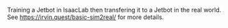 Training a Jetbot in IsaacLab then transfering it to a Jetbot in the real world. See https://irvin.quest/basic-sim2real/ for more details.
